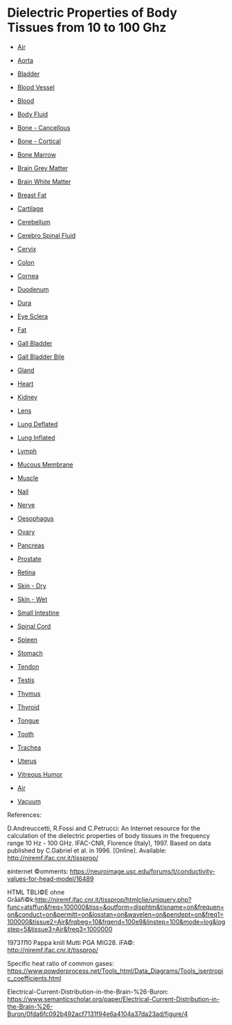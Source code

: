 # Dielectric Properties of Body Tissues from 10 to 100 Ghz

- [Air](https://barionleg.github.io/dielectric-properties-of-body-tissues/graphs/air.html)
- [Aorta](https://barionleg.github.io/dielectric-properties-of-body-tissues/graphs/aorta.html)
- [Bladder](https://barionleg.github.io/dielectric-properties-of-body-tissues/graphs/bladder.html)
- [Blood Vessel](https://barionleg.github.io/dielectric-properties-of-body-tissues/graphs/blood-vessel.html)
- [Blood](https://barionleg.github.io/dielectric-properties-of-body-tissues/graphs/blood.html)
- [Body Fluid](https://barionleg.github.io/dielectric-properties-of-body-tissues/graphs/body-fluid.html)
- [Bone - Cancellous](https://barionleg.github.io/dielectric-properties-of-body-tissues/graphs/bone-cancellous.html)
- [Bone - Cortical](https://barionleg.github.io/dielectric-properties-of-body-tissues/graphs/bone-cortical.html)
- [Bone Marrow](https://barionleg.github.io/dielectric-properties-of-body-tissues/graphs/bone-marrow.html)
- [Brain Grey Matter](https://barionleg.github.io/dielectric-properties-of-body-tissues/graphs/brain-grey-matter.html)
- [Brain White Matter](https://barionleg.github.io/dielectric-properties-of-body-tissues/graphs/brain-white-matter.html)
- [Breast Fat](https://barionleg.github.io/dielectric-properties-of-body-tissues/graphs/breast-fat.html)
- [Cartilage](https://barionleg.github.io/dielectric-properties-of-body-tissues/graphs/cartilage.html)
- [Cerebellum](https://barionleg.github.io/dielectric-properties-of-body-tissues/graphs/cerebellum.html)
- [Cerebro Spinal Fluid](https://barionleg.github.io/dielectric-properties-of-body-tissues/graphs/cerebro-spinal-fluid.html)
- [Cervix](https://barionleg.github.io/dielectric-properties-of-body-tissues/graphs/cervix.html)
- [Colon](https://barionleg.github.io/dielectric-properties-of-body-tissues/graphs/colon.html)
- [Cornea](https://barionleg.github.io/dielectric-properties-of-body-tissues/graphs/cornea.html)
- [Duodenum](https://barionleg.github.io/dielectric-properties-of-body-tissues/graphs/duodenum.html)
- [Dura](https://barionleg.github.io/dielectric-properties-of-body-tissues/graphs/dura.html)
- [Eye Sclera](https://barionleg.github.io/dielectric-properties-of-body-tissues/graphs/eye-sclera.html)
- [Fat](https://barionleg.github.io/dielectric-properties-of-body-tissues/graphs/fat.html)
- [Gall Bladder](https://barionleg.github.io/dielectric-properties-of-body-tissues/graphs/gall-bladder.html)
- [Gall Bladder Bile](https://barionleg.github.io/dielectric-properties-of-body-tissues/graphs/gall-bladder-bile.html)
- [Gland](https://barionleg.github.io/dielectric-properties-of-body-tissues/graphs/gland.html)
- [Heart](https://barionleg.github.io/dielectric-properties-of-body-tissues/graphs/heart.html)
- [Kidney](https://barionleg.github.io/dielectric-properties-of-body-tissues/graphs/kidney.html)
- [Lens](https://barionleg.github.io/dielectric-properties-of-body-tissues/graphs/lens.html)
- [Lung Deflated](https://barionleg.github.io/dielectric-properties-of-body-tissues/graphs/lung-deflated.html)
- [Lung Inflated](https://barionleg.github.io/dielectric-properties-of-body-tissues/graphs/lung-inflated.html)
- [Lymph](https://barionleg.github.io/dielectric-properties-of-body-tissues/graphs/lymph.html)
- [Mucous Membrane](https://barionleg.github.io/dielectric-properties-of-body-tissues/graphs/mucous-membrane.html)
- [Muscle](https://barionleg.github.io/dielectric-properties-of-body-tissues/graphs/muscle.html)
- [Nail](https://barionleg.github.io/dielectric-properties-of-body-tissues/graphs/nail.html)
- [Nerve](https://barionleg.github.io/dielectric-properties-of-body-tissues/graphs/nerve.html)
- [Oesophagus](https://barionleg.github.io/dielectric-properties-of-body-tissues/graphs/oesophagus.html)
- [Ovary](https://barionleg.github.io/dielectric-properties-of-body-tissues/graphs/ovary.html)
- [Pancreas](https://barionleg.github.io/dielectric-properties-of-body-tissues/graphs/pancreas.html)
- [Prostate](https://barionleg.github.io/dielectric-properties-of-body-tissues/graphs/prostate.html)
- [Retina](https://barionleg.github.io/dielectric-properties-of-body-tissues/graphs/retina.html)
- [Skin - Dry](https://barionleg.github.io/dielectric-properties-of-body-tissues/graphs/skin-dry.html)
- [Skin - Wet](https://barionleg.github.io/dielectric-properties-of-body-tissues/graphs/skin-wet.html)
- [Small Intestine](https://barionleg.github.io/dielectric-properties-of-body-tissues/graphs/small-intestine.html)
- [Spinal Cord](https://barionleg.github.io/dielectric-properties-of-body-tissues/graphs/spinal-cord.html)
- [Spleen](https://barionleg.github.io/dielectric-properties-of-body-tissues/graphs/spleen.html)
- [Stomach](https://barionleg.github.io/dielectric-properties-of-body-tissues/graphs/stomach.html)
- [Tendon](https://barionleg.github.io/dielectric-properties-of-body-tissues/graphs/tendon.html)
- [Testis](https://barionleg.github.io/dielectric-properties-of-body-tissues/graphs/testis.html)
- [Thymus](https://barionleg.github.io/dielectric-properties-of-body-tissues/graphs/thymus.html)
- [Thyroid](https://barionleg.github.io/dielectric-properties-of-body-tissues/graphs/thyroid.html)
- [Tongue](https://barionleg.github.io/dielectric-properties-of-body-tissues/graphs/tongue.html)
- [Tooth](https://barionleg.github.io/dielectric-properties-of-body-tissues/graphs/tooth.html)
- [Trachea](https://barionleg.github.io/dielectric-properties-of-body-tissues/graphs/trachea.html)
- [Uterus](https://barionleg.github.io/dielectric-properties-of-body-tissues/graphs/uterus.html)
- [Vitreous Humor](https://barionleg.github.io/dielectric-properties-of-body-tissues/graphs/vitreous-humor.html)


- [Air](https://barionleg.github.io/dielectric-properties-of-body-tissues/graphs/air.html)
- [Vacuum](https://barionleg.github.io/dielectric-properties-of-body-tissues/graphs/vacuum.html)


References:


D.Andreuccetti, R.Fossi and C.Petrucci: An Internet resource for the calculation of the dielectric properties of body tissues in the frequency range 10 Hz - 100 GHz. IFAC-CNR, Florence (Italy), 1997. Based on data published by C.Gabriel et al. in 1996. [Online]. Available: http://niremf.ifac.cnr.it/tissprop/

вinternet ©omments: https://neuroimage.usc.edu/forums/t/conductivity-values-for-head-model/16489

HTML TBLI©E ohne Gråäfi©k:http://niremf.ifac.cnr.it/tissprop/htmlclie/uniquery.php?func=atsffun&freq=100000&tiss=&outform=disphtm&tisname=on&frequen=on&conduct=on&permitt=on&losstan=on&wavelen=on&pendept=on&freq1=100000&tissue2=Air&frqbeg=10&frqend=100e9&linstep=100&mode=log&logstep=5&tissue3=Air&freq3=1000000

1973*11*10 Pappa knill Mutti PGA MIG28. iFA©: http://niremf.ifac.cnr.it/tissprop/

Specific heat ratio of common gases: https://www.powderprocess.net/Tools_html/Data_Diagrams/Tools_isentropic_coefficients.html

Electrical-Current-Distribution-in-the-Brain-%26-Buron:  https://www.semanticscholar.org/paper/Electrical-Current-Distribution-in-the-Brain-%26-Buron/0fda6fc092b492acf7131f94e6a4104a37da23ad/figure/4

